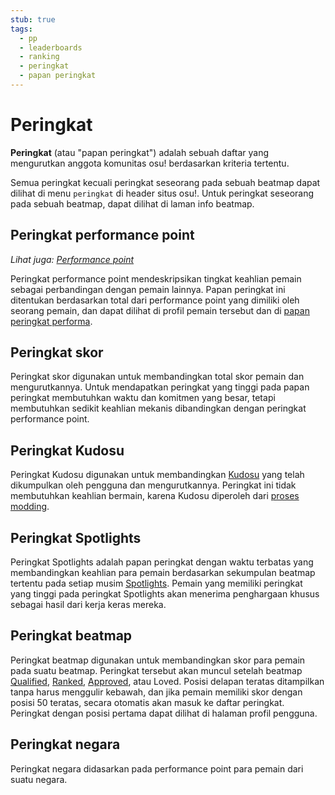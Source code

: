 ```yaml
---
stub: true
tags:
  - pp
  - leaderboards
  - ranking
  - peringkat
  - papan peringkat
---
```


# Peringkat

**Peringkat** (atau "papan peringkat") adalah sebuah daftar yang mengurutkan anggota komunitas osu! berdasarkan kriteria tertentu.

Semua peringkat kecuali peringkat seseorang pada sebuah beatmap dapat dilihat di menu `peringkat` di header situs osu!. Untuk peringkat seseorang pada sebuah beatmap, dapat dilihat di laman info beatmap.

## Peringkat performance point

*Lihat juga: [Performance point](/wiki/Performance_points)*

Peringkat performance point mendeskripsikan tingkat keahlian pemain sebagai perbandingan dengan pemain lainnya. Papan peringkat ini ditentukan berdasarkan total dari performance point yang dimiliki oleh seorang pemain, dan dapat dilihat di profil pemain tersebut dan di [papan peringkat performa](https://osu.ppy.sh/rankings/osu/performance).

## Peringkat skor

Peringkat skor digunakan untuk membandingkan total skor pemain dan mengurutkannya. Untuk mendapatkan peringkat yang tinggi pada papan peringkat membutuhkan waktu dan komitmen yang besar, tetapi membutuhkan sedikit keahlian mekanis dibandingkan dengan peringkat performance point.

## Peringkat Kudosu

Peringkat Kudosu digunakan untuk membandingkan [Kudosu](/wiki/Modding/Kudosu) yang telah dikumpulkan oleh pengguna dan mengurutkannya. Peringkat ini tidak membutuhkan keahlian bermain, karena Kudosu diperoleh dari [proses modding](/wiki/Modding).

## Peringkat Spotlights

Peringkat Spotlights adalah papan peringkat dengan waktu terbatas yang membandingkan keahlian para pemain berdasarkan sekumpulan beatmap tertentu pada setiap musim [Spotlights](/wiki/Beatmap_Spotlights). Pemain yang memiliki peringkat yang tinggi pada peringkat Spotlights akan menerima penghargaan khusus sebagai hasil dari kerja keras mereka.

## Peringkat beatmap

Peringkat beatmap digunakan untuk membandingkan skor para pemain pada suatu beatmap. Peringkat tersebut akan muncul setelah beatmap [Qualified](/wiki/Beatmap/Category#qualified), [Ranked](/wiki/Beatmap/Category#ranked), [Approved](/wiki/Beatmap/Category#approved), atau Loved. Posisi delapan teratas ditampilkan tanpa harus menggulir kebawah, dan jika pemain memiliki skor dengan posisi 50 teratas, secara otomatis akan masuk ke daftar peringkat. Peringkat dengan posisi pertama dapat dilihat di halaman profil pengguna.

## Peringkat negara

Peringkat negara didasarkan pada performance point para pemain dari suatu negara.

